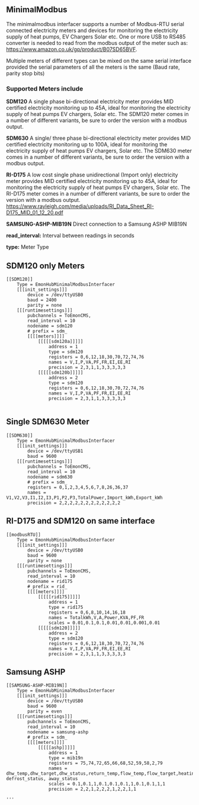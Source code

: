 ## MinimalModbus

The minimalmodbus interfacer supports a number of Modbus-RTU serial connected electricity meters and devices for monitoring the electricity supply of heat pumps, 
EV Chargers Solar etc.
One or more USB to RS485 converter is needed to read from the modbus output of the meter such as: https://www.amazon.co.uk/gp/product/B07SD65BVF. 

Multiple meters of different types can be mixed on the same serial interface provided the serial parameters of all the meters is the same (Baud rate, parity stop bits)

### Supported Meters include
**SDM120**
A single phase bi-directional electricity meter provides MID certified electricity monitoring up to 45A, ideal for monitoring the electricity supply of heat pumps
EV chargers, Solar etc. 
The SDM120 meter comes in a number of different variants, be sure to order the version with a modbus output.

**SDM630**
A single/ three phase bi-directional electricity meter provides MID certified electricity monitoring up to 100A, ideal for monitoring the electricity supply of heat pumps
EV chargers, Solar etc. 
The SDM630 meter comes in a number of different variants, be sure to order the version with a modbus output.

**RI-D175**
A low cost single phase unidirectional (Import only) electricity meter provides MID certified electricity monitoring up to 45A, ideal for monitoring the electricity supply of heat pumps
EV chargers, Solar etc. 
The RI-D175 meter comes in a number of different variants, be sure to order the version with a modbus output.
https://www.rayleigh.com/media/uploads/RI_Data_Sheet_RI-D175_MID_01_12_20.pdf

**SAMSUNG-ASHP-MIB19N**
Direct connection to a Samsung ASHP MIB19N

**read_interval:** Interval between readings in seconds

**type:** Meter Type

## SDM120 only Meters
```
[[SDM120]]
    Type = EmonHubMinimalModbusInterfacer
    [[[init_settings]]]
        device = /dev/ttyUSB0
        baud = 2400
        parity = none
    [[[runtimesettings]]]
        pubchannels = ToEmonCMS,
        read_interval = 10
        nodename = sdm120
        # prefix = sdm_
        [[[[meters]]]]
            [[[[[sdm120a]]]]]
                address = 1
                type = sdm120
                registers = 0,6,12,18,30,70,72,74,76
                names = V,I,P,VA,PF,FR,EI,EE,RI
                precision = 2,3,1,1,3,3,3,3,3
            [[[[[sdm120b]]]]]
                address = 2
                type = sdm120
                registers = 0,6,12,18,30,70,72,74,76
                names = V,I,P,VA,PF,FR,EI,EE,RI
                precision = 2,3,1,1,3,3,3,3,3
                
```
## Single SDM630 Meter

```
[[SDM630]]
    Type = EmonHubMinimalModbusInterfacer
    [[[init_settings]]]
        device = /dev/ttyUSB1
        baud = 9600
    [[[runtimesettings]]]
        pubchannels = ToEmonCMS,
        read_interval = 10
        nodename = sdm630
        # prefix = sdm_
        registers = 0,1,2,3,4,5,6,7,8,26,36,37
        names =  V1,V2,V3,I1,I2,I3,P1,P2,P3,TotalPower,Import_kWh,Export_kWh
        precision = 2,2,2,2,2,2,2,2,2,2,2,2
```
## RI-D175 and SDM120 on same interface
```
[[modbusRTU]]
    Type = EmonHubMinimalModbusInterfacer
    [[[init_settings]]]
        device = /dev/ttyUSB0
        baud = 9600
        parity = none
    [[[runtimesettings]]]
        pubchannels = ToEmonCMS,
        read_interval = 10
        nodename = rid175
        # prefix = rid_
        [[[[meters]]]]
            [[[[[rid175]]]]]
                address = 1
                type = rid175
                registers = 0,6,8,10,14,16,18
                names = TotalkWh,V,A,Power,KVA,PF,FR
                scales = 0.01,0.1,0.1,0.01,0.01,0.001,0.01
            [[[[[sdm120]]]]]
                address = 2
                type = sdm120
                registers = 0,6,12,18,30,70,72,74,76
                names = V,I,P,VA,PF,FR,EI,EE,RI
                precision = 2,3,1,1,3,3,3,3,3
```
## Samsung ASHP
```
[[SAMSUNG-ASHP-MIB19N]]
    Type = EmonHubMinimalModbusInterfacer
    [[[init_settings]]]
        device = /dev/ttyUSB0
        baud = 9600
        parity = even
    [[[runtimesettings]]]
        pubchannels = ToEmonCMS,
        read_interval = 10
        nodename = samsung-ashp
        # prefix = sdm_
        [[[[meters]]]]
            [[[[[ashp]]]]]
                address = 1
                type = mib19n
                registers = 75,74,72,65,66,68,52,59,58,2,79
                names = dhw_temp,dhw_target,dhw_status,return_temp,flow_temp,flow_target,heating_status,indoor_temp,indoor_target, defrost_status, away_status
                scales = 0.1,0.1,1,0.1,0.1,0.1,1,0.1,0.1,1,1
                precision = 2,2,1,2,2,2,1,2,2,1,1

'''
